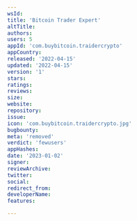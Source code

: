 ```yaml
---
wsId: 
title: 'Bitcoin Trader Expert'
altTitle: 
authors: 
users: 5
appId: 'com.buybitcoin.traidercrypto'
appCountry: 
released: '2022-04-15'
updated: '2022-04-15'
version: '1'
stars: 
ratings: 
reviews: 
size: 
website: 
repository: 
issue: 
icon: 'com.buybitcoin.traidercrypto.jpg'
bugbounty: 
meta: 'removed'
verdict: 'fewusers'
appHashes: 
date: '2023-01-02'
signer: 
reviewArchive: 
twitter: 
social: 
redirect_from: 
developerName: 
features: 

---
```


